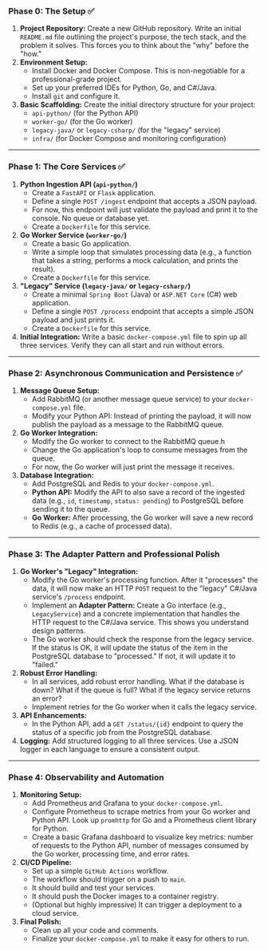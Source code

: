 ### Phase 0: The Setup ✅

1.  **Project Repository:** Create a new GitHub repository. Write an initial `README.md` file outlining the project's purpose, the tech stack, and the problem it solves. This forces you to think about the "why" before the "how."
2.  **Environment Setup:**
    * Install Docker and Docker Compose. This is non-negotiable for a professional-grade project.
    * Set up your preferred IDEs for Python, Go, and C#/Java.
    * Install `git` and configure it.
3.  **Basic Scaffolding:** Create the initial directory structure for your project:
    * `api-python/` (for the Python API)
    * `worker-go/` (for the Go worker)
    * `legacy-java/` or `legacy-csharp/` (for the "legacy" service)
    * `infra/` (for Docker Compose and monitoring configuration)

---

### Phase 1: The Core Services ✅

1.  **Python Ingestion API (`api-python/`)**
    * Create a `FastAPI` or `Flask` application.
    * Define a single `POST /ingest` endpoint that accepts a JSON payload.
    * For now, this endpoint will just validate the payload and print it to the console. No queue or database yet.
    * Create a `Dockerfile` for this service.
2.  **Go Worker Service (`worker-go/`)**
    * Create a basic Go application.
    * Write a simple loop that simulates processing data (e.g., a function that takes a string, performs a mock calculation, and prints the result).
    * Create a `Dockerfile` for this service.
3.  **"Legacy" Service (`legacy-java/` or `legacy-csharp/`)**
    * Create a minimal `Spring Boot` (Java) or `ASP.NET Core` (C#) web application.
    * Define a single `POST /process` endpoint that accepts a simple JSON payload and just prints it.
    * Create a `Dockerfile` for this service.
4.  **Initial Integration:** Write a basic `docker-compose.yml` file to spin up all three services. Verify they can all start and run without errors.

---

### Phase 2: Asynchronous Communication and Persistence ✅

1.  **Message Queue Setup:**
    * Add RabbitMQ (or another message queue service) to your `docker-compose.yml` file.
    * Modify your Python API: Instead of printing the payload, it will now publish the payload as a message to the RabbitMQ queue.
2.  **Go Worker Integration:**
    * Modify the Go worker to connect to the RabbitMQ queue.h
    * Change the Go application's loop to consume messages from the queue.
    * For now, the Go worker will just print the message it receives.
3.  **Database Integration:**
    * Add PostgreSQL and Redis to your `docker-compose.yml`.
    * **Python API:** Modify the API to also save a record of the ingested data (e.g., `id`, `timestamp`, `status: pending`) to PostgreSQL before sending it to the queue.
    * **Go Worker:** After processing, the Go worker will save a new record to Redis (e.g., a cache of processed data).

---

### Phase 3: The Adapter Pattern and Professional Polish

1.  **Go Worker's "Legacy" Integration:**
    * Modify the Go worker's processing function. After it "processes" the data, it will now make an HTTP `POST` request to the "legacy" C#/Java service's `/process` endpoint.
    * Implement an **Adapter Pattern:** Create a Go interface (e.g., `LegacyService`) and a concrete implementation that handles the HTTP request to the C#/Java service. This shows you understand design patterns.
    * The Go worker should check the response from the legacy service. If the status is OK, it will update the status of the item in the PostgreSQL database to "processed." If not, it will update it to "failed."
2.  **Robust Error Handling:**
    * In all services, add robust error handling. What if the database is down? What if the queue is full? What if the legacy service returns an error?
    * Implement retries for the Go worker when it calls the legacy service.
3.  **API Enhancements:**
    * In the Python API, add a `GET /status/{id}` endpoint to query the status of a specific job from the PostgreSQL database.
4.  **Logging:** Add structured logging to all three services. Use a JSON logger in each language to ensure a consistent output.

---

### Phase 4: Observability and Automation

1.  **Monitoring Setup:**
    * Add Prometheus and Grafana to your `docker-compose.yml`.
    * Configure Prometheus to scrape metrics from your Go worker and Python API. Look up `promhttp` for Go and a Prometheus client library for Python.
    * Create a basic Grafana dashboard to visualize key metrics: number of requests to the Python API, number of messages consumed by the Go worker, processing time, and error rates.
2.  **CI/CD Pipeline:**
    * Set up a simple `GitHub Actions` workflow.
    * The workflow should trigger on a push to `main`.
    * It should build and test your services.
    * It should push the Docker images to a container registry.
    * (Optional but highly impressive) It can trigger a deployment to a cloud service.
3.  **Final Polish:**
    * Clean up all your code and comments.
    * Finalize your `docker-compose.yml` to make it easy for others to run.